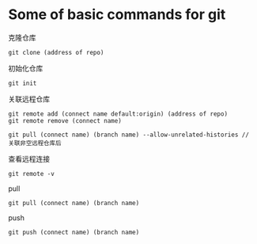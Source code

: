 # Some of basic commands for git

克隆仓库
```
git clone (address of repo)
```

初始化仓库
```
git init
```

关联远程仓库
```
git remote add (connect name default:origin) (address of repo)
git remote remove (connect name)

git pull (connect name) (branch name) --allow-unrelated-histories // 关联非空远程仓库后
```

查看远程连接
```
git remote -v
```

pull
```
git pull (connect name) (branch name)
```

push
```
git push (connect name) (branch name)
```